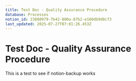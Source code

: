 ```yaml
---
title: Test Doc - Quality Assurance Procedure
database: Processes
notion_id: 23880979-7b42-800a-87b2-e160db9d0cf3
last_updated: 2025-07-27T07:01:26.453Z
---
```


# Test Doc - Quality Assurance Procedure


This is a test to see if notion-backup works

